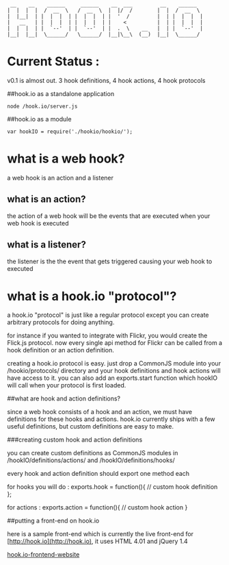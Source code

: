      __    __    ______     ______    __  ___         __    ______   
    |  |  |  |  /  __  \   /  __  \  |  |/  /        |  |  /  __  \  
    |  |__|  | |  |  |  | |  |  |  | |  '  /         |  | |  |  |  | 
    |   __   | |  |  |  | |  |  |  | |    <          |  | |  |  |  | 
    |  |  |  | |  `--'  | |  `--'  | |  .  \    __   |  | |  `--'  | 
    |__|  |__|  \______/   \______/  |__|\__\  (__)  |__|  \______/  
                                                                 
# Current Status : 
v0.1 is almost out. 3 hook definitions, 4 hook actions, 4 hook protocols


##hook.io as a standalone application

    node /hook.io/server.js
    

##hook.io as a module

    var hookIO = require('./hookio/hookio/');


# what is a web hook?

a web hook is an action and a listener

## what is an action?
the action of a web hook will be the events that are executed when your web hook is executed


## what is a listener?
the listener is the the event that gets triggered causing your web hook to executed


# what is a hook.io "protocol"?

a hook.io "protocol" is just like a regular protocol except you can create arbitrary protocols for doing anything. 

for instance if you wanted to integrate with Flickr, you would create the Flick.js protocol. now every single api method for Flickr can be called from a hook definition or an action definition.

creating a hook.io protocol is easy. just drop a CommonJS module into your /hookio/protocols/ directory and your hook definitions and hook actions will have access to it. you can also add an exports.start function which hookIO will call when your protocol is first loaded. 


##what are hook and action definitions?

since a web hook consists of a hook and an action, we must have definitions for these hooks and actions. hook.io currently ships with a few useful definitions, but custom definitions are easy to make.

###creating custom hook and action definitions

you can create custom definitions as CommonJS modules in /hookIO/definitions/actions/ and /hookIO/definitions/hooks/

every hook and action definition should export one method each

for hooks you will do :
    exports.hook = function(){
				  // custom hook definition
				};

for actions :
    exports.action = function(){
				  // custom hook action
				}


##putting a front-end on hook.io

here is a sample front-end which is currently the live front-end for [http://hook.io](http://hook.io), it uses HTML 4.01 and jQuery 1.4

[hook.io-frontend-website](http://github.com/Marak/hook.io-frontend-website)

